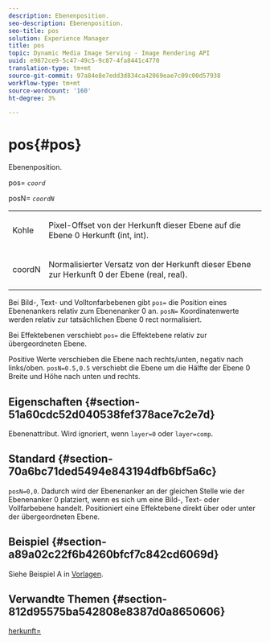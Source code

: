 ```yaml
---
description: Ebenenposition.
seo-description: Ebenenposition.
seo-title: pos
solution: Experience Manager
title: pos
topic: Dynamic Media Image Serving - Image Rendering API
uuid: e9872ce9-5c47-49c5-9c87-4fa8441c4770
translation-type: tm+mt
source-git-commit: 97a84e8e7edd3d834ca42069eae7c09c00d57938
workflow-type: tm+mt
source-wordcount: '160'
ht-degree: 3%

---
```



# pos{#pos}

Ebenenposition.

pos= *`coord`*

posN= *`coordN`*

<table id="simpletable_754F76EE00BF4129B07502647FF172B7"> 
 <tr class="strow"> 
  <td class="stentry"> <p><span class="varname"> Kohle</span> </p> </td> 
  <td class="stentry"> <p>Pixel-Offset von der Herkunft dieser Ebene auf die Ebene 0 Herkunft (int, int). </p></td> 
 </tr> 
 <tr class="strow"> 
  <td class="stentry"> <p><span class="varname"> coordN</span> </p></td> 
  <td class="stentry"> <p>Normalisierter Versatz von der Herkunft dieser Ebene zur Herkunft 0 der Ebene (real, real). </p></td> 
 </tr> 
</table>

Bei Bild-, Text- und Volltonfarbebenen gibt `pos=` die Position eines Ebenenankers relativ zum Ebenenanker 0 an. `posN=` Koordinatenwerte werden relativ zur tatsächlichen Ebene 0 rect normalisiert.

Bei Effektebenen verschiebt `pos=` die Effektebene relativ zur übergeordneten Ebene.

Positive Werte verschieben die Ebene nach rechts/unten, negativ nach links/oben. `posN=0.5,0.5` verschiebt die Ebene um die Hälfte der Ebene 0 Breite und Höhe nach unten und rechts.

## Eigenschaften {#section-51a60cdc52d040538fef378ace7c2e7d}

Ebenenattribut. Wird ignoriert, wenn `layer=0` oder `layer=comp`.

## Standard {#section-70a6bc71ded5494e843194dfb6bf5a6c}

`posN=0,0`. Dadurch wird der Ebenenanker an der gleichen Stelle wie der Ebenenanker 0 platziert, wenn es sich um eine Bild-, Text- oder Vollfarbebene handelt. Positioniert eine Effektebene direkt über oder unter der übergeordneten Ebene.

## Beispiel {#section-a89a02c22f6b4260bfcf7c842cd6069d}

Siehe Beispiel A in [Vorlagen](../../../../../is-api/http-ref/image-serving-api-ref/c-http-protocol-reference/c-templates/c-templates.md#concept-3cd2d2adae0e41b2979b9640244d4d3e).

## Verwandte Themen {#section-812d95575ba542808e8387d0a8650606}

[herkunft=](../../../../../is-api/http-ref/image-serving-api-ref/c-http-protocol-reference/c-command-reference/r-origin.md#reference-e11c7ac06e2240cc884c3fec98f05138)
